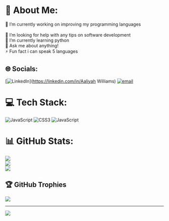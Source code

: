 # 💫 About Me:
🔭 I’m currently working on improving my programming languages<br><br>🤝 I’m looking for help with any tips on software development <br>🌱 I’m currently learning python <br>💬 Ask me about anything!<br>⚡ Fun fact i can speak 5 languages 


## 🌐 Socials:
[![LinkedIn](https://img.shields.io/badge/LinkedIn-%230077B5.svg?logo=linkedin&logoColor=white)](https://linkedin.com/in/Aaliyah Williams) [![email](https://img.shields.io/badge/Email-D14836?logo=gmail&logoColor=white)](mailto:aaliyahjasmine06@icloud.com) 

# 💻 Tech Stack:
![JavaScript](https://img.shields.io/badge/javascript-%23323330.svg?style=for-the-badge&logo=javascript&logoColor=%23F7DF1E) ![CSS3](https://img.shields.io/badge/css3-%231572B6.svg?style=for-the-badge&logo=css3&logoColor=white) ![JavaScript](https://img.shields.io/badge/javascript-%23323330.svg?style=for-the-badge&logo=javascript&logoColor=%23F7DF1E)
# 📊 GitHub Stats:
![](https://github-readme-stats.vercel.app/api?username=Aaliyah-IW&theme=dark&hide_border=false&include_all_commits=false&count_private=false)<br/>
![](https://nirzak-streak-stats.vercel.app/?user=Aaliyah-IW&theme=dark&hide_border=false)<br/>
![](https://github-readme-stats.vercel.app/api/top-langs/?username=Aaliyah-IW&theme=dark&hide_border=false&include_all_commits=false&count_private=false&layout=compact)

## 🏆 GitHub Trophies
![](https://github-profile-trophy.vercel.app/?username=Aaliyah-IW&theme=radical&no-frame=false&no-bg=true&margin-w=4)

---
[![](https://visitcount.itsvg.in/api?id=Aaliyah-IW&icon=0&color=0)](https://visitcount.itsvg.in)

<!-- Proudly created with GPRM ( https://gprm.itsvg.in ) -->